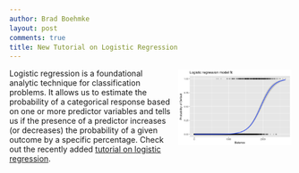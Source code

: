 ```yaml
---
author: Brad Boehmke
layout: post
comments: true
title: New Tutorial on Logistic Regression
---
```


<img src="/public/images/analytics/logistic_regression/plot2-1.png"  style="float:right; margin: 2px 0px 0px 10px; width: 40%; height: 40%;" />

Logistic regression is a foundational analytic technique for classification problems.  It allows us to estimate the probability of a categorical response based on one or more predictor variables and tells us if the presence of a predictor increases (or decreases) the probability of a given outcome by a specific percentage. Check out the recently added [tutorial on logistic regression](https://afit-r.github.io/logistic_regression).
